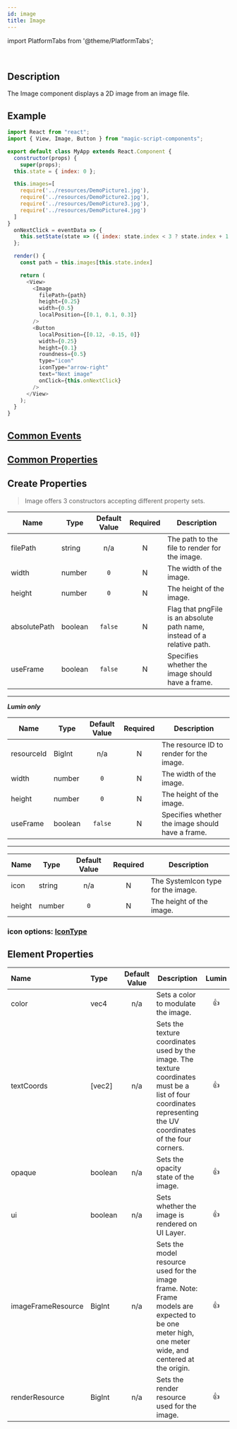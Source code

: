 ```yaml
---
id: image
title: Image
---
```


import PlatformTabs from '@theme/PlatformTabs';

<PlatformTabs component='image' />​

## Description

The Image component displays a 2D image from an image file.

## Example

```javascript
import React from "react";
import { View, Image, Button } from "magic-script-components";

export default class MyApp extends React.Component {
  constructor(props) {
    super(props);
  this.state = { index: 0 };

  this.images=[
    require('../resources/DemoPicture1.jpg'),
    require('../resources/DemoPicture2.jpg'),
    require('../resources/DemoPicture3.jpg'),
    require('../resources/DemoPicture4.jpg')
  ]
}
  onNextClick = eventData => {
    this.setState(state => ({ index: state.index < 3 ? state.index + 1 : 1 }));
  };

  render() {
    const path = this.images[this.state.index]

    return (
      <View>
        <Image
          filePath={path}
          height={0.25}
          width={0.5}
          localPosition={[0.1, 0.1, 0.3]}
        />
        <Button
          localPosition={[0.12, -0.15, 0]}
          width={0.25}
          height={0.1}
          roundness={0.5}
          type="icon"
          iconType="arrow-right"
          text="Next image"
          onClick={this.onNextClick}
        />
      </View>
    );
  }
}
```

## [Common Events](../events/CommonEvents.md)

## [Common Properties](../types/Properties.md)

## Create Properties

> Image offers 3 constructors accepting different property sets.

| Name         | Type    | Default Value | Required | Description                                                             |
| ------------ | ------- | :-----------: | :------: | ----------------------------------------------------------------------- |
| filePath     | string  |      n/a      |    N     | The path to the file to render for the image.                           |
| width        | number  |      `0`      |    N     | The width of the image.                                                 |
| height       | number  |      `0`      |    N     | The height of the image.                                                |
| absolutePath | boolean |    `false`    |    N     | Flag that pngFile is an absolute path name, instead of a relative path. |
| useFrame     | boolean |    `false`    |    N     | Specifies whether the image should have a frame.                        |

---

***Lumin only***

| Name       | Type    | Default Value | Required | Description                                      |
| ---------- | ------- | :-----------: | :------: | ------------------------------------------------ |
| resourceId | BigInt  |      n/a      |    N     | The resource ID to render for the image.         |
| width      | number  |      `0`      |    N     | The width of the image.                          |
| height     | number  |      `0`      |    N     | The height of the image.                         |
| useFrame   | boolean |    `false`    |    N     | Specifies whether the image should have a frame. |

---

| Name   | Type   | Default Value | Required | Description                        |
| ------ | ------ | :-----------: | :------: | ---------------------------------- |
| icon   | string |      n/a      |    N     | The SystemIcon type for the image. |
| height | number |      `0`      |    N     | The height of the image.           |

### icon options: [IconType](../types/IconType.md)

## Element Properties

| Name               | Type    | Default Value | Description                                                                                                                                                     | Lumin | Android |  IOS  |
| :----------------- | :------ | :-----------: | --------------------------------------------------------------------------------------------------------------------------------------------------------------- | :---: | :-----: | :---: |
| color              | vec4    |      n/a      | Sets a color to modulate the image.                                                                                                                             | 👍|👍|👍|
| textCoords         | [vec2]  |      n/a      | Sets the texture coordinates used by the image. The texture coordinates must be a list of four coordinates representing the UV coordinates of the four corners. | 👍| | |
| opaque             | boolean |      n/a      | Sets the opacity state of the image.                                                                                                                            | 👍| | |
| ui                 | boolean |      n/a      | Sets whether the image is rendered on UI Layer.                                                                                                                 |👍|||
| imageFrameResource | BigInt  |      n/a      | Sets the model resource used for the image frame. Note: Frame models are expected to be one meter high, one meter wide, and centered at the origin.             |👍|||
| renderResource     | BigInt  |      n/a      | Sets the render resource used for the image.                                                                                                                    |👍|||